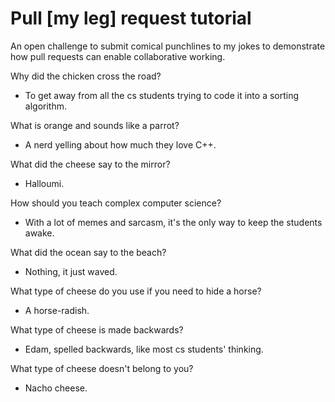 # Pull [my leg] request tutorial
An open challenge to submit comical punchlines to my jokes to demonstrate how pull requests can enable collaborative working. 

Why did the chicken cross the road?
- To get away from all the cs students trying to code it into a sorting algorithm.

What is orange and sounds like a parrot?
- A nerd yelling about how much they love C++.

What did the cheese say to the mirror?
- Halloumi.

How should you teach complex computer science?
- With a lot of memes and sarcasm, it's the only way to keep the students awake.

What did the ocean say to the beach?
- Nothing, it just waved.

What type of cheese do you use if you need to hide a horse?
- A horse-radish.

What type of cheese is made backwards?
- Edam, spelled backwards, like most cs students' thinking.

What type of cheese doesn't belong to you?
- Nacho cheese.
